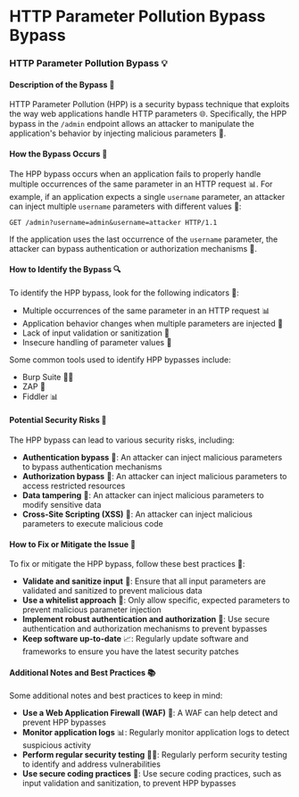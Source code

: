 # HTTP Parameter Pollution Bypass Bypass

### HTTP Parameter Pollution Bypass 💡
#### Description of the Bypass 📝
HTTP Parameter Pollution (HPP) is a security bypass technique that exploits the way web applications handle HTTP parameters 🌐. Specifically, the HPP bypass in the `/admin` endpoint allows an attacker to manipulate the application's behavior by injecting malicious parameters 🤖.

#### How the Bypass Occurs 🤔
The HPP bypass occurs when an application fails to properly handle multiple occurrences of the same parameter in an HTTP request 📊. For example, if an application expects a single `username` parameter, an attacker can inject multiple `username` parameters with different values 📝:
```http
GET /admin?username=admin&username=attacker HTTP/1.1
```
If the application uses the last occurrence of the `username` parameter, the attacker can bypass authentication or authorization mechanisms 🚪.

#### How to Identify the Bypass 🔍
To identify the HPP bypass, look for the following indicators 🔎:
* Multiple occurrences of the same parameter in an HTTP request 📊
* Application behavior changes when multiple parameters are injected 🔄
* Lack of input validation or sanitization 🚫
* Insecure handling of parameter values 🤖

Some common tools used to identify HPP bypasses include:
* Burp Suite 🕵️‍♂️
* ZAP 🚀
* Fiddler 📊

#### Potential Security Risks 🚨
The HPP bypass can lead to various security risks, including:
* **Authentication bypass** 🚪: An attacker can inject malicious parameters to bypass authentication mechanisms
* **Authorization bypass** 🚫: An attacker can inject malicious parameters to access restricted resources
* **Data tampering** 📝: An attacker can inject malicious parameters to modify sensitive data
* **Cross-Site Scripting (XSS)** 📣: An attacker can inject malicious parameters to execute malicious code

#### How to Fix or Mitigate the Issue 🚧
To fix or mitigate the HPP bypass, follow these best practices 📝:
* **Validate and sanitize input** 🚫: Ensure that all input parameters are validated and sanitized to prevent malicious data
* **Use a whitelist approach** 📝: Only allow specific, expected parameters to prevent malicious parameter injection
* **Implement robust authentication and authorization** 🚪: Use secure authentication and authorization mechanisms to prevent bypasses
* **Keep software up-to-date** 📈: Regularly update software and frameworks to ensure you have the latest security patches

#### Additional Notes and Best Practices 📚
Some additional notes and best practices to keep in mind:
* **Use a Web Application Firewall (WAF)** 🚫: A WAF can help detect and prevent HPP bypasses
* **Monitor application logs** 📊: Regularly monitor application logs to detect suspicious activity
* **Perform regular security testing** 🕵️‍♂️: Regularly perform security testing to identify and address vulnerabilities
* **Use secure coding practices** 📝: Use secure coding practices, such as input validation and sanitization, to prevent HPP bypasses